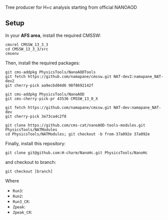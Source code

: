 Tree producer for H+c analysis starting from official NANOAOD  

Setup  
-----  
In your **AFS area**, install the required CMSSW:  
```  
cmsrel CMSSW_13_3_3
cd CMSSW_13_3_3/src
cmsenv
```
Then, install the required packages:
```
git cms-addpkg PhysicsTools/NanoAODTools
git fetch https://github.com/namapane/cmssw.git NAT-dev2:namapane_NAT-dev2
git cherry-pick aa9ecbd04d6 98f8692142f

git cms-addpkg PhysicsTools/NanoAOD
git cms-cherry-pick-pr 43536 CMSSW_13_0_X

git fetch https://github.com/namapane/cmssw.git NAT-dev:namapane_NAT-dev
git cherry-pick 3e73ca4c2f8

git clone https://github.com/cms-cat/nanoAOD-tools-modules.git PhysicsTools/NATModules
cd PhysicsTools/NATModules; git checkout -b from-37a092e 37a092e
```

Finally, install this repository:
```
git clone git@github.com:H-charm/NanoHc.git PhysicsTools/NanoHc
```
and checkout to branch:
```
git checkout [branch]
```
Where 
- `Run3`:
- `Run2`:
- `Run3_CR`:
- `Zpeak`: 
- `Zpeak_CR`:
